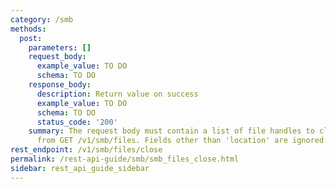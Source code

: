 ```yaml
---
category: /smb
methods:
  post:
    parameters: []
    request_body:
      example_value: TO DO
      schema: TO DO
    response_body:
      description: Return value on success
      example_value: TO DO
      schema: TO DO
      status_code: '200'
    summary: The request body must contain a list of file handles to close, as returned
      from GET /v1/smb/files. Fields other than 'location' are ignored.
rest_endpoint: /v1/smb/files/close
permalink: /rest-api-guide/smb/smb_files_close.html
sidebar: rest_api_guide_sidebar
---
```


